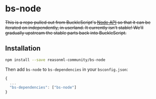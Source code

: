 # bs-node

~~This is a repo pulled out from BuckleScript's [Node API](https://bucklescript.github.io/bucklescript/api/Node.html) so that it can be iterated on independently, in userland. It currently isn't stable! We'll gradually upstream the stable parts back into BuckleScript.~~

## Installation

```sh
npm install --save reasonml-community/bs-node
```

Then add `bs-node` to `bs-dependencies` in your `bsconfig.json`:
```js
{
  ...
  "bs-dependencies": ["bs-node"]
}
```
